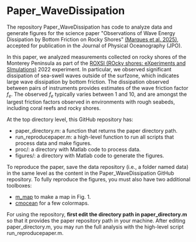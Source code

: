 # Paper_WaveDissipation

The repository Paper_WaveDissipation has code to analyze data and generate figures for the science paper "Observations of Wave Energy Dissipation by Bottom Friction on Rocky Shores" [(Marques et al. 2025)](https://journals.ametsoc.org/view/journals/phoc/aop/JPO-D-24-0144.1/JPO-D-24-0144.1.xml), accepted for publication in the Journal of Physical Oceanography (JPO).

In this paper, we analyzed measurements collected on rocky shores of the Monterey Peninsula as part of the [ROXSI (ROcky shores: eXperiments and SImulations)](https://roxsi.ucsd.edu/) 2022 experiment. In particular, we observed significant dissipation of sea-swell waves outside of the surfzone, which indicates large wave dissipation by bottom friction. The dissipation observed between pairs of instruments provides estimates of the wave friction factor $f_e$. The observed $f_e$ typically varies between 1 and 10, and are amongst the largest friction factors observed in environments with rough seabeds, including coral reefs and rocky shores.

At the top directory level, this GitHub repository has:
* paper_directory.m: a function that returns the paper directory path.
* run_reproducepaper.m: a high-level function to run all scripts that process data and make figures.
* proc/: a directory with Matlab code to process data.
* figures/: a directory with Matlab code to generate the figures.

<!---
The data has been archived in this [Zenodo repository](https://doi.org/.../zenodo....).
-->

To reproduce the paper, save the data repository (i.e., a folder named data) in the same level as the content in the Paper_WaveDissipation GitHub repository.
To fully reproduce the figures, you must also have two additional toolboxes:
* [m_map](https://www-old.eoas.ubc.ca/~rich/map.html) to make a map in Fig. 1.
* [cmocean](https://github.com/chadagreene/cmocean) for a few colormaps.

For using the repository, **first edit the directory path in paper_directory.m** so that it provides the paper repository path in your machine.
After editing paper_directory.m, you may run the full analysis with the high-level script run_reproducepaper.m.

